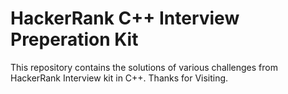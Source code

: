 # HackerRank C++ Interview Preperation Kit

This repository contains the solutions of various challenges from HackerRank Interview kit in C++. Thanks for Visiting.
